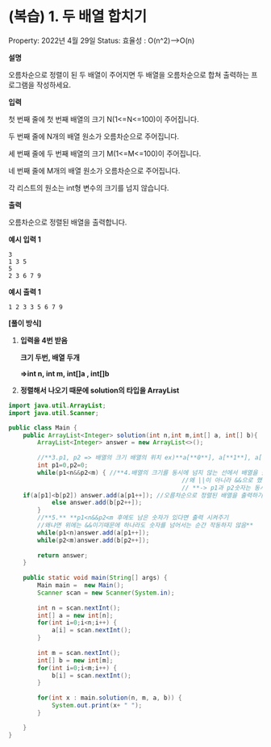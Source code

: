 # (복습) 1. 두 배열 합치기

Property: 2022년 4월 29일
Status: 효율성 : O(n^2)-->O(n)

**설명**

오름차순으로 정렬이 된 두 배열이 주어지면 두 배열을 오름차순으로 합쳐 출력하는 프로그램을 작성하세요.

**입력**

첫 번째 줄에 첫 번째 배열의 크기 N(1<=N<=100)이 주어집니다.

두 번째 줄에 N개의 배열 원소가 오름차순으로 주어집니다.

세 번째 줄에 두 번째 배열의 크기 M(1<=M<=100)이 주어집니다.

네 번째 줄에 M개의 배열 원소가 오름차순으로 주어집니다.

각 리스트의 원소는 int형 변수의 크기를 넘지 않습니다.

**출력**

오름차순으로 정렬된 배열을 출력합니다.

**예시 입력 1**

```
3
1 3 5
5
2 3 6 7 9

```

**예시 출력 1**

```
1 2 3 3 5 6 7 9
```

**[풀이 방식]**

1. **입력을 4번 받음** 
    
    **크기 두번, 배열 두개**
    
    **⇒int n, int m, int[]a , int[]b**
    
2. **정렬해서 나오기 때문에 solution의 타입을 ArrayList<Integer>** 

```java
import java.util.ArrayList;
import java.util.Scanner;

public class Main {
	public ArrayList<Integer> solution(int n,int m,int[] a, int[] b){
		ArrayList<Integer> answer = new ArrayList<>();
		
		//**3.p1, p2 => 배열의 크기 배열의 위치 ex)**a[**0**], a[**1**], a[**2**]
		int p1=0,p2=0;
		while(p1<n&&p2<m) { //**4.배열의 크기를 동시에 넘지 않는 선에서 배열을 출력한다
												//왜 ||이 아니라 &&으로 했을까**
												// **-> p1과 p2숫자는 동시에 증가하는데 배열의 크기를 넘으면 더이상 그건 제대로된 공식이 될 수 없음**		
	if(a[p1]<b[p2]) answer.add(a[p1++]); //오름차순으로 정렬된 배열을 출력하기 위해서
			else answer.add(b[p2++]);
		}
		//**5.** **p1<n&&p2<m 후에도 남은 숫자가 있다면 출력 시켜주기
		//왜냐면 위에는 &&이기때문에 하나라도 숫자를 넘어서는 순간 작동하지 않음**
		while(p1<n)answer.add(a[p1++]);
		while(p2<m)answer.add(b[p2++]);
		
		return answer;
	}
	
	public static void main(String[] args) {
		Main main =  new Main();
		Scanner scan = new Scanner(System.in);
		
		int n = scan.nextInt();
		int[] a = new int[n];
		for(int i=0;i<n;i++) {
			a[i] = scan.nextInt();
		}
		
		int m = scan.nextInt();
		int[] b = new int[m];
		for(int i=0;i<m;i++) {
			b[i] = scan.nextInt();
		}
		
		for(int x : main.solution(n, m, a, b)) {
			System.out.print(x+ " ");
		}

	}
}
```